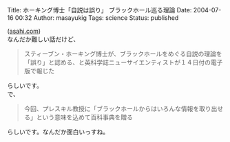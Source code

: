 Title: ホーキング博士「自説は誤り」 ブラックホール巡る理論
Date: 2004-07-16 00:32
Author: masayukig
Tags: science
Status: published

([asahi.com](http://www.asahi.com/science/update/0715/005.html?2004))  
なんだか難しい話だけど、  

> スティーブン・ホーキング博士が、ブラックホールをめぐる自説の理論を「誤り」と認める、と英科学誌ニューサイエンティストが１４日付の電子版で報じた

らしいです。  
で、  

> 今回、プレスキル教授に「ブラックホールからはいろんな情報を取り出せる」という意味を込めて百科事典を贈る

らしいです。なんだか面白いっすね。
